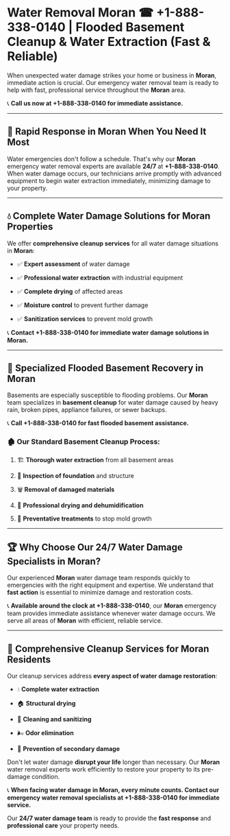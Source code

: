 # Water Removal Moran ☎ +1-888-338-0140 | Flooded Basement Cleanup & Water Extraction (Fast & Reliable)

When unexpected water damage strikes your home or business in **Moran**, immediate action is crucial. Our emergency water removal team is ready to help with fast, professional service throughout the **Moran** area. 

📞 **Call us now at +1-888-338-0140 for immediate assistance.**
---
## 🚀 Rapid Response in Moran When You Need It Most
Water emergencies don't follow a schedule. That's why our **Moran** emergency water removal experts are available **24/7** at **+1-888-338-0140**. When water damage occurs, our technicians arrive promptly with advanced equipment to begin water extraction immediately, minimizing damage to your property.
---
## 💧 Complete Water Damage Solutions for Moran Properties
We offer **comprehensive cleanup services** for all water damage situations in **Moran**:
- ✅ **Expert assessment** of water damage  
- ✅ **Professional water extraction** with industrial equipment  
- ✅ **Complete drying** of affected areas  
- ✅ **Moisture control** to prevent further damage  
- ✅ **Sanitization services** to prevent mold growth  
📞 **Contact +1-888-338-0140 for immediate water damage solutions in Moran.**
---
## 🌊 Specialized Flooded Basement Recovery in Moran
Basements are especially susceptible to flooding problems. Our **Moran** team specializes in **basement cleanup** for water damage caused by heavy rain, broken pipes, appliance failures, or sewer backups. 
📞 **Call +1-888-338-0140 for fast flooded basement assistance.**
### 🏚️ Our Standard Basement Cleanup Process:
1. 🏗️ **Thorough water extraction** from all basement areas  
2. 🔎 **Inspection of foundation** and structure  
3. 🗑️ **Removal of damaged materials**  
4. 💨 **Professional drying and dehumidification**  
5. 🚫 **Preventative treatments** to stop mold growth  
---
## 🏆 Why Choose Our 24/7 Water Damage Specialists in Moran?
Our experienced **Moran** water damage team responds quickly to emergencies with the right equipment and expertise. We understand that **fast action** is essential to minimize damage and restoration costs.
📞 **Available around the clock at +1-888-338-0140**, our **Moran** emergency team provides immediate assistance whenever water damage occurs. We serve all areas of **Moran** with efficient, reliable service.
---
## 🧹 Comprehensive Cleanup Services for Moran Residents
Our cleanup services address **every aspect of water damage restoration**:
- 💧 **Complete water extraction**  
- 🏠 **Structural drying**  
- 🧼 **Cleaning and sanitizing**  
- 🌬️ **Odor elimination**  
- 🚫 **Prevention of secondary damage**  
Don't let water damage **disrupt your life** longer than necessary. Our **Moran** water removal experts work efficiently to restore your property to its pre-damage condition.
📞 **When facing water damage in Moran, every minute counts. Contact our emergency water removal specialists at +1-888-338-0140 for immediate service.**
Our **24/7 water damage team** is ready to provide the **fast response** and **professional care** your property needs.
